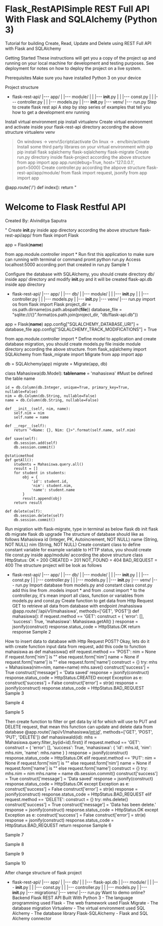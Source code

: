 # Flask_RestAPISimple REST Full API With Flask and SQLAlchemy (Python 3)
Tutorial for building Create, Read, Update and Delete using REST Full API with Flask and SQLAlchemy

Getting Started
These instructions will get you a copy of the project up and running on your local machine for development and testing purposes. See deployment for notes on how to deploy the project on a live system.

Prerequisites
Make sure you have installed Python 3 on your device

Project structure
* flask-rest-api/
  |--- app/
  |    |--- module/
  |    |    |--- __init__.py
  |    |    |--- const.py
  |    |    |--- controller.py
  |    |    |--- models.py
  |    |--- __init__.py
  |--- venv/
  |--- run.py
Step to create flask rest api
A step by step series of examples that tell you how to get a development env running

Install virtual environment
pip install virtualenv
Create virtual environment and activate inside your flask-rest-api directory according the above structure
virtualenv venv
> On windows -> venv\Scripts\activate
> On linux -> . env/bin/activate
Install some third party librares on your virtual environment with pip
pip install flask sqlalchemy flask-sqlalchemy flask-migrate
Create run.py directory inside flask-project according the above structure
from app import app
app.run(debug=True, host='127.0.0.1', port=5000)
Create controller.py according the abpove structure flask-rest-api/app/module/
from flask import request, jsonify
from app import app

@app.route('/')
def index():
    return "<h1>Welcome to Flask Restful API</h1><p>Created By: Alvinditya Saputra</p>"
Create __init__.py inside app directory according the above structure flask-rest-api/app/
from flask import Flask

app = Flask(__name__)

from app.module.controller import *
Run first this application to make sure can running with terminal or command promt
python run.py
Access localhost:5000 according port that created in run.py
Sample 1

Configure the database with SQLAlchemy, you should create directory db/ inside app/ directory and modify __init__.py and it will be created flask-api.db inside app directory
* flask-rest-api/
  |--- app/
  |    |--- db/
  |    |--- module/
  |    |    |--- __init__.py
  |    |    |--- controller.py
  |    |    |--- models.py
  |    |--- __init__.py
  |--- venv/
  |--- run.py
import os
from flask import Flask
project_dir = os.path.dirname(os.path.abspath(__file__))
database_file = "sqlite:///{}".format(os.path.join(project_dir, "db/flask-api.db"))

app = Flask(__name__)
app.config["SQLALCHEMY_DATABASE_URI"] = database_file
app.config["SQLALCHEMY_TRACK_MODIFICATIONS"] = True

from app.module.controller import *
Define model to application and create database migration, you should create models.py file inside module directory according the above structure.
from flask_sqlalchemy import SQLAlchemy
from flask_migrate import Migrate
from app import app

db = SQLAlchemy(app)
migrate = Migrate(app, db)

class Mahasiswa(db.Model):
    __tablename__ = 'mahasiswa' #Must be defined the table name

    id = db.Column(db.Integer, unique=True, primary_key=True, nullable=False)
    nim = db.Column(db.String, nullable=False)
    name = db.Column(db.String, nullable=False)

    def __init__(self, nim, name):
        self.nim = nim
        self.name = name

    def __repr__(self):
        return "<Name: {}, Nim: {}>".format(self.name, self.nim)

    def save(self):
        db.session.add(self)
        db.session.commit()

    @staticmethod
    def getAll():
        students = Mahasiswa.query.all()
        result = []
        for student in students:
            obj = {
                'id': student.id,
                'nim': student.nim,
                'name': student.name
            }
            result.append(obj)
        return result

    def delete(self):
        db.session.delete(self)
        db.session.commit()
Run migration with flask-migrate, type in terminal as below
flask db init
flask db migrate
flask db upgrade
The structure of database should like as follows
Mahasiswa
id (Integer, PK, Autoincrement, NOT NULL)
name (String, NOT NULL)
nim (String, NOT NULL)
Create constant class to define constant variable for example variable to HTTP status, you should create file const.py inside app/module/ according the above structure
class HttpStatus:
    OK = 200
    CREATED = 201
    NOT_FOUND = 404
    BAD_REQUEST = 400
The structure project will be look as follows
* flask-rest-api/
  |--- app/
  |    |--- db/
  |    |--- module/
  |    |    |--- __init__.py
  |    |    |--- const.py
  |    |    |--- controller.py
  |    |    |--- models.py
  |    |--- __init__.py
  |--- venv/
  |--- run.py
Import database from models.py and constant class const.py add this line from .models import * and from .const import * to the controller.py, it's mean import all class, function or variables from models.py and const.py
Create function to get data from Http Request GET to retrieve all data from database with endpoint /mahasiswa
@app.route('/api/v1/mahasiswa', methods=['GET', 'POST'])
def mahasiswa():
    if request.method == 'GET':
        construct = {
            'error': [],
            'success': True,
            'mahasiswa': Mahasiswa.getAll()
        }
        response = jsonify(construct)
        response.status_code = HttpStatus.OK
    return response
Sample 2

How to insert data to database with Http Request POST? Okay, lets do it with create function input data from request, add this code to function mahasiswa as def mahasiswa()
    elif request.method == 'POST':
        nim = None if request.form['nim'] is "" else request.form['nim']
        name = None if request.form['name'] is "" else request.form['name']
        construct = {}
        try:
            mhs = Mahasiswa(nim=nim, name=name)
            mhs.save()
            construct['success'] = True
            construct['message'] = 'Data saved'
            response = jsonify(construct)
            response.status_code = HttpStatus.CREATED
        except Exception as e:
            construct['success'] = False
            construct['error'] = str(e)
            response = jsonify(construct)
            response.status_code = HttpStatus.BAD_REQUEST
Sample 3

Sample 4

Sample 5

Then create function to filter or get data by id for which will use to PUT and DELETE request, that mean this function can update and delete data from database
@app.route('/api/v1/mahasiswa/<int:id>', methods=['GET', 'POST', 'PUT', 'DELETE'])
def mahasiswaId(id):
    mhs = Mahasiswa.query.filter_by(id=id).first()
    if request.method == 'GET':
        construct = {
            'error': [],
            'success': True,
            'mahasiswa': {
                'id': mhs.id,
                'nim': mhs.nim,
                'name': mhs.name
            }
        }
        response = jsonify(construct)
        response.status_code = HttpStatus.OK
    elif request.method == 'PUT':
        nim = None if request.form['nim'] is "" else request.form['nim']
        name = None if request.form['name'] is "" else request.form['name']
        construct = {}
        try:
            mhs.nim = nim
            mhs.name = name
            db.session.commit()
            construct['success'] = True
            construct['message'] = 'Data saved'
            response = jsonify(construct)
            response.status_code = HttpStatus.OK
        except Exception as e:
            construct['success'] = False
            construct['error'] = str(e)
            response = jsonify(construct)
            response.status_code = HttpStatus.BAD_REQUEST
    elif request.method == 'DELETE':
        construct = {}
        try:
            mhs.delete()
            construct['success'] = True
            construct['message'] = 'Data has been delete.'
            response = jsonify(construct)
            response.status_code = HttpStatus.OK
        except Exception as e:
            construct['success'] = False
            construct['error'] = str(e)
            response = jsonify(construct)
            response.status_code = HttpStatus.BAD_REQUEST
    return response
Sample 6

Sample 7

Sample 8

Sample 9

Sample 10

After change structure of flask project
* flask-rest-api/
  |--- app/
  |    |--- db/
  |    |    |--- flask-api.db
  |    |--- module/
  |    |    |--- __init__.py
  |    |    |--- const.py
  |    |    |--- controller.py
  |    |    |--- models.py
  |    |--- __init__.py
  |--- migrations/
  |--- venv/
  |--- run.py
Want to demo online?
Backend Flask REST API
Built With
Python 3 - The language programming used
Flask - The web framework used
Flask Migrate - The database migration
Virtualenv - The virtual environment used
SQL Alchemy - The database library
Flask-SQLAlchemy - Flask and SQL Alchemy connector
